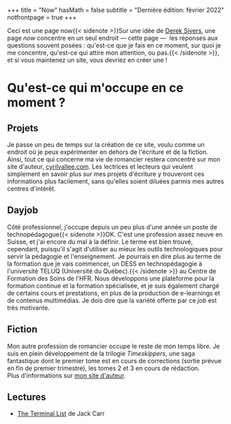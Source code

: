 +++
title = "Now"
hasMath = false 
subtitle = "Dernière édition: février 2022"
notfrontpage = true
+++

Ceci est une page now{{< sidenote >}}Sur une idée de [Derek Sivers](https://sive.rs/nowff), une page _now_ concentre en un seul endroit — cette page —  les réponses aux questions souvent posées : qu'est-ce que je fais en ce moment, sur quoi je me concentre, qu'est-ce qui attire mon attention, ou pas.{{< /sidenote >}}, et si vous maintenez un site, vous devriez en créer une !

# Qu'est-ce qui m'occupe en ce moment ?

## Projets
Je passe un peu de temps sur la création de ce site, voulu comme un endroit où je peux expérimenter en dehors de l'écriture et de la fiction. Ainsi, tout ce qui concerne ma vie de romancier restera concentré sur mon site d'auteur, [cyrilvallee.com](https://cyrilvallee.com). Les lectrices et lecteurs qui veulent simplement en savoir plus sur mes projets d'écriture y trouveront ces informations plus facilement, sans qu'elles soient diluées parmis mes autres centres d'intérêt. 

## Dayjob
Côté professionnel, j'occupe depuis un peu plus d'une année un poste de technopédagogue{{< sidenote >}}OK. C'est une profession assez neuve en Suisse, et j'ai encore du mal à la définir. Le terme est bien trouvé, cependant, puisqu'il s'agit d'utiliser au mieux les outils technologiques pour servir la pédagogie et l'enseignement. Je pourrais en dire plus au terme de la formation que je vais commencer, un DESS en technopédagogie à l'université TELUQ (Université du Québec).{{< /sidenote >}} au Centre de Formation des Soins de l'HFR. Nous développons une plateforme pour la formation continue et la formation spécialisée, et je suis également chargé de certains cours et prestations, en plus de la production de e-learnings et de contenus multimédias. Je dois dire que la variété offerte par ce _job_ est très motivante. 

## Fiction
Mon autre profession de romancier occupe le reste de mon temps libre. Je suis en plein développement de la trilogie _Timeskippers_, une saga fantastique dont le premier tome est en cours de corrections (sortie prévue en fin de premier trimestre), les tomes 2 et 3 en cours de rédaction.  
Plus d'informations sur [mon site d'auteur](https://www.cyrilvallee.com). 

## Lectures
- [The Terminal List](https://amzn.to/3onTvsz) de Jack Carr
